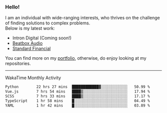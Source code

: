 ### Hello!

I am an individual with wide-ranging interests, who thrives on the challenge of finding solutions to complex problems. <br/> Below is my latest work:
- Intron Digital (Coming soon!)
- [Beatbox Audio](https://bumbleboss.xyz/w/beatbox-audio)
- [Standard Financial](https://bumbleboss.xyz/w/standard-financial)

You can find more on my [portfolio](https://bumbleboss.xyz/work), otherwise, do enjoy looking at my repositories.

---

WakaTime Monthly Activity

<!--START_SECTION:waka-->

```txt
Python        22 hrs 27 mins  ████████████▓░░░░░░░░░░░░   50.99 %
Vue.js        7 hrs 54 mins   ████▒░░░░░░░░░░░░░░░░░░░░   17.94 %
SCSS          7 hrs 33 mins   ████▒░░░░░░░░░░░░░░░░░░░░   17.17 %
TypeScript    1 hr 58 mins    █░░░░░░░░░░░░░░░░░░░░░░░░   04.49 %
YAML          1 hr 42 mins    █░░░░░░░░░░░░░░░░░░░░░░░░   03.89 %
```

<!--END_SECTION:waka-->
